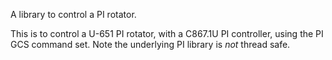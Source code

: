 A library to control a PI rotator.

This is to control a U-651 PI rotator,
with a C867.1U PI controller, using the PI GCS command set.
Note the underlying PI library is _not_ thread safe.

